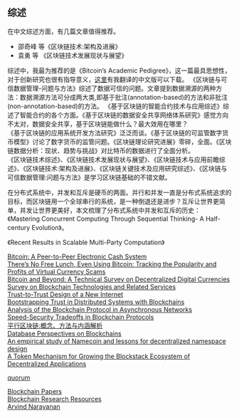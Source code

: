 ##  综述

在中文综述方面，有几篇文章值得推荐。   
+ 邵奇峰 等《区块链技术:架构及进展》
+ 袁勇 等 《区块链技术发展现状与展望》



综述中，我最为推荐的是《Bitcoin’s Academic Pedigree》，这一篇最具思想性，对于创新研究也很有指导意义，[这里](https://github.com/stone-note/articles)有我翻译的中文版可以下载。
《区块链与可信数据管理-问题与方法》综述了数据可信的问题。文章提到数据溯源的两种方法：数据溯源方法可分成两大类,即基于批注(annotation-based)的方法和非批注(non-annotation-based)的方法。
《基于区块链的智能合约技术与应用综述》综述了智能合约的各个方面。《基于区块链的数据安全共享网络体系研究》感觉方向不太对，数据安全共享，基于区块链能做什么？最大效用在哪里？   
《基于区块链的应用系统开发方法研究》泛泛而谈。《基于区块链的可监管数字货币模型》讨论了数字货币的监管问题。《区块链理论研究进展》零碎，全面。《区块链数据分析：现状、趋势与挑战》对比特币的数据进行了全面分析。    
《区块链技术综述》、《区块链技术发展现状与展望》、《区块链技术与应用前瞻综述》、《区块链技术:架构及进展》、《区块链关键技术及应用研究综述》、《区块链与可信数据管理:问题与方法》是学习区块链基础的不错文献。    


在分布式系统中，并发和互斥是硬币的两面。并行和并发一直是分布式系统追求的目标，而区块链用一个全球串行的系统，是一种倒退还是进步？互斥让世界更简单，并发让世界更美好，本文梳理了分布式系统中并发和互斥的历史：《Mastering Concurrent Computing Through Sequential Thinking- A Half-century Evolution》。

《Recent Results in Scalable Multi-Party Computation》


[Bitcoin: A Peer-to-Peer Electronic Cash System](https://bitcoin.org/bitcoin.pdf)    
[There’s No Free Lunch, Even Using Bitcoin: Tracking the Popularity and Profits of Virtual Currency Scams](https://fc15.ifca.ai/preproceedings/paper_75.pdf)   
[Bitcoin and Beyond: A Technical Survey on Decentralized Digital Currencies](https://eprint.iacr.org/2015/464.pdf)   
[Survey on Blockchain Technologies and Related Services](http://www.meti.go.jp/english/press/2016/pdf/0531_01f.pdf)   
[Trust-to-Trust Design of a New Internet](https://muneebali.com/thesis)   
[Bootstrapping Trust in Distributed Systems with Blockchains](https://www.usenix.org/system/files/login/articles/login_fall16_10_ali.pdf)   
[Analysis of the Blockchain Protocol in Asynchronous Networks](https://eprint.iacr.org/2016/454.pdf)   
[Speed-Security Tradeoffs in Blockchain Protocols](https://eprint.iacr.org/2015/1019.pdf)   
[平行区块链:概念、方法与内涵解析](http://www.aas.net.cn/CN/abstract/abstract19148.shtml)   
[Database Perspectives on Blockchains](https://arxiv.org/abs/1803.06015)   
[An empirical study of Namecoin and lessons for decentralized namespace design](http://randomwalker.info/publications/namespaces.pdf)   
[A Token Mechanism for Growing the Blockstack Ecosystem of Decentralized Applications](https://blockstack.com/tokenpaper.pdf)   


[quorum](https://github.com/jpmorganchase/quorum)

[Blockchain Papers](https://github.com/decrypto-org/blockchain-papers)   
[Blockchain Research Resources](https://docs.google.com/document/d/1J8hehbnZWzcIUMQcxMiGbjz86wDu3zDFF7UtkR0XjGE/edit#heading=h.ibfb9gi7twee)   
 [Arvind Narayanan](http://randomwalker.info/)    